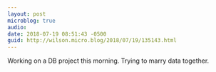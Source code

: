 ```yaml
---
layout: post
microblog: true
audio: 
date: 2018-07-19 08:51:43 -0500
guid: http://wilson.micro.blog/2018/07/19/135143.html
---
```

Working on a DB project this morning. Trying to marry data together.
